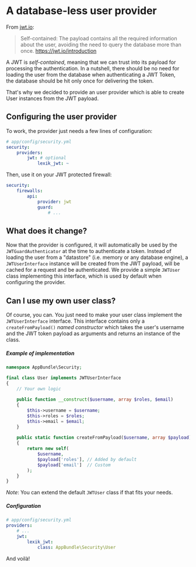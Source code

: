 A database-less user provider
=============================

From [jwt.io](https://jwt.io/introduction):

> Self-contained: The payload contains all the required information about the user, avoiding the need to query the database more than once.
> https://jwt.io/introduction

A JWT is _self-contained_, meaning that we can trust into its payload for processing the authentication. 
In a nutshell, there should be no need for loading the user from the database when authenticating a JWT Token,  
the database should be hit only once for delivering the token. 

That's why we decided to provide an user provider which is able to create User instances from the JWT payload.

Configuring the user provider
-----------------------------

To work, the provider just needs a few lines of configuration:

```yaml
# app/config/security.yml
security:
    providers:
        jwt: # optional
            lexik_jwt: ~
```

Then, use it on your JWT protected firewall:

```yaml
security:
    firewalls:
        api:
            provider: jwt
            guard:
                # ...
```

What does it change?
--------------------

Now that the provider is configured, it will automatically be used by the `JWTGuardAuthenticator` at the time to authenticate a token.
Instead of loading the user from a "datastore" (i.e. memory or any database engine), a `JWTUserInterface` instance will be created from the JWT payload, will be cached for a request and be authenticated.
We provide a simple  `JWTUser` class implementing this interface, which is used by default when configuring the provider.

Can I use my own user class?
----------------------------

Of course, you can. You just need to make your user class implement the `JWTUserInterface` interface.
This interface contains only a `createFromPayload()` _named constructor_ which takes the user's username and 
the JWT token payload as arguments and returns an instance of the class.

##### Example of implementation

```php
namespace AppBundle\Security;

final class User implements JWTUserInterface
{
    // Your own logic
    
    public function __construct($username, array $roles, $email)
    {
        $this->username = $username;
        $this->roles = $roles;
        $this->email = $email;
    }
    
    public static function createFromPayload($username, array $payload)
    {
        return new self(
            $username,
            $payload['roles'], // Added by default
            $payload['email']  // Custom
        );
    }
}
```

_Note_:  You can extend the default `JWTUser` class if that fits your needs.

##### Configuration

```yaml
# app/config/security.yml
providers:
    # ...
    jwt:
        lexik_jwt:
            class: AppBundle\Security\User
```

And voilà!

